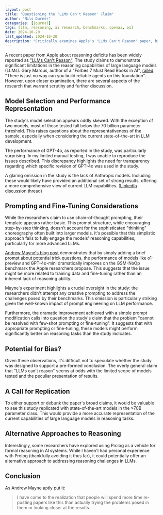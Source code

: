 ```yaml
---
layout: post
title: "Questioning the 'LLMs Can't Reason' Claim"
author: "Nils Durner"
categories: [journal]
tags: [llm, reasoning, ai research, benchmarks, openai, o1]
date: 2024-10-20
last_updated: 2024-10-20
description: "Critically examines Apple’s 'LLMs Can't Reason' paper, highlighting model selection bias, basic prompting flaws, GPT-4o replication issues, and need for >70B parameter benchmarks."
---
```


A recent paper from Apple about reasoning deficits has been widely reposted as ["LLMs Can't Reason"](https://arxiv.org/pdf/2410.05229). The study claims to demonstrate significant limitations in the reasoning capabilities of large language models (LLMs). Gary Marcus, author of a "Forbes 7 Must Read Books in AI", [railed](https://substack.com/home/post/p-150104196): "There is just no way can you build reliable agents on this foundation". However, upon closer examination, there are several aspects of the research that warrant scrutiny and further discussion.

## Model Selection and Performance Representation

The study's model selection appears oddly skewed. With the exception of two models, most of those tested fall below the 70 billion parameter threshold. This raises questions about the representativeness of the sample, especially when considering the current state-of-the-art in LLM development.

The performance of GPT-4o, as reported in the study, was particularly surprising. In my limited manual testing, I was unable to reproduce the issues described. This discrepancy highlights the need for transparency regarding which specific revision of GPT-4o was used in the study.

A glaring omission in the study is the lack of Anthropic models. Including these would likely have provided an additional set of strong results, offering a more comprehensive view of current LLM capabilities. ([LinkedIn discussion thread](https://www.linkedin.com/feed/update/urn:li:ugcPost:7252380116381503489?commentUrn=urn%3Ali%3Acomment%3A%28ugcPost%3A7252380116381503489%2C7252580712619339778%29&dashCommentUrn=urn%3Ali%3Afsd_comment%3A%287252580712619339778%2Curn%3Ali%3AugcPost%3A7252380116381503489%29))

## Prompting and Fine-Tuning Considerations

While the researchers claim to use chain-of-thought prompting, their template appears rather basic. This prompt structure, while encouraging step-by-step thinking, doesn't account for the sophisticated "thinking" choreography often built into larger models. It's possible that this simplistic approach fails to fully engage the models' reasoning capabilities, particularly for more advanced LLMs.

[Andrew Mayne's blog post](https://andrewmayne.com/2024/10/18/can-you-dramatically-improve-results-on-the-latest-large-language-model-reasoning-benchmark-with-a-simple-prompt/) demonstrates that by simply adding a brief prompt about potential trick questions, the performance of models like o1-preview and GPT-4o-mini dramatically improves on the GSM-NoOp benchmark the Apple researchers propose. This suggests that the issue might be more related to training data and fine-tuning rather than an inherent lack of reasoning ability.

Mayne's experiment highlights a crucial oversight in the study: the researchers didn't attempt any creative prompting to address the challenges posed by their benchmarks. This omission is particularly striking given the well-known impact of prompt engineering on LLM performance.

Furthermore, the dramatic improvement achieved with a simple prompt modification calls into question the study's claim that the problem "cannot be resolved with few-shot prompting or fine-tuning". It suggests that with appropriate prompting or fine-tuning, these models might perform significantly better on reasoning tasks than the study indicates.

## Potential for Bias?

Given these observations, it's difficult not to speculate whether the study was designed to support a pre-formed conclusion. The overly general claim that "LLMs can't reason" seems at odds with the limited scope of models tested and the peculiar presentation of results.

## A Call for Replication

To either support or debunk the paper's broad claims, it would be valuable to see this study replicated with state-of-the-art models in the >70B parameter class. This would provide a more accurate representation of the current capabilities of large language models in reasoning tasks.

## Alternative Approaches to Reasoning

Interestingly, some researchers have explored using Prolog as a vehicle for formal reasoning in AI systems. While I haven't had personal experience with Prolog (thankfully avoiding it thus far), it could potentially offer an alternative approach to addressing reasoning challenges in LLMs.

## Conclusion
As Andrew Mayne aptly put it:
> I have come to the realization that people will spend more time re-posting papers like this than actually trying the problems posed in them or looking closer at the results.